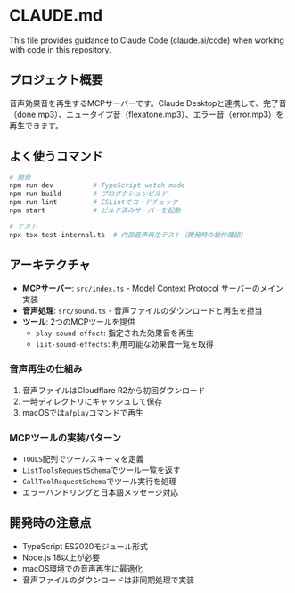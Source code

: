 # CLAUDE.md

This file provides guidance to Claude Code (claude.ai/code) when working with code in this repository.

## プロジェクト概要

音声効果音を再生するMCPサーバーです。Claude Desktopと連携して、完了音（done.mp3）、ニュータイプ音（flexatone.mp3）、エラー音（error.mp3）を再生できます。

## よく使うコマンド

```bash
# 開発
npm run dev          # TypeScript watch mode
npm run build        # プロダクションビルド
npm run lint         # ESLintでコードチェック
npm start            # ビルド済みサーバーを起動

# テスト
npx tsx test-internal.ts  # 内部音声再生テスト（開発時の動作確認）
```

## アーキテクチャ

- **MCPサーバー**: `src/index.ts` - Model Context Protocol サーバーのメイン実装
- **音声処理**: `src/sound.ts` - 音声ファイルのダウンロードと再生を担当
- **ツール**: 2つのMCPツールを提供
  - `play-sound-effect`: 指定された効果音を再生
  - `list-sound-effects`: 利用可能な効果音一覧を取得

### 音声再生の仕組み
1. 音声ファイルはCloudflare R2から初回ダウンロード
2. 一時ディレクトリにキャッシュして保存
3. macOSでは`afplay`コマンドで再生

### MCPツールの実装パターン
- `TOOLS`配列でツールスキーマを定義
- `ListToolsRequestSchema`でツール一覧を返す
- `CallToolRequestSchema`でツール実行を処理
- エラーハンドリングと日本語メッセージ対応

## 開発時の注意点

- TypeScript ES2020モジュール形式
- Node.js 18以上が必要
- macOS環境での音声再生に最適化
- 音声ファイルのダウンロードは非同期処理で実装